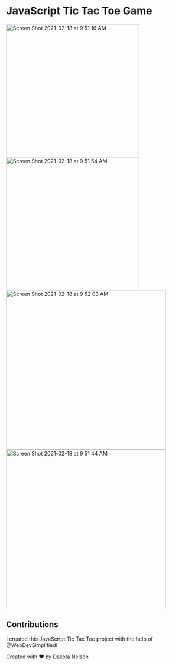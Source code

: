# JavaScript Tic Tac Toe Game

<img width="360" alt="Screen Shot 2021-02-18 at 9 51 16 AM" src="https://user-images.githubusercontent.com/77229281/108383209-2fdb4400-71cf-11eb-9d1e-357d636920d7.png">


<img width="360" alt="Screen Shot 2021-02-18 at 9 51 54 AM" src="https://user-images.githubusercontent.com/77229281/108384076-02db6100-71d0-11eb-81bb-ca948fe34049.png">


<img width="432" alt="Screen Shot 2021-02-18 at 9 52 03 AM" src="https://user-images.githubusercontent.com/77229281/108383751-b001a980-71cf-11eb-91b9-32cc3f710470.png">


<img width="432" alt="Screen Shot 2021-02-18 at 9 51 44 AM" src="https://user-images.githubusercontent.com/77229281/108383770-b2fc9a00-71cf-11eb-9f47-4b924d082a9c.png">


## Contributions 

I created this JavaScript Tic Tac Toe project with the help of @WebDevSimplified! 

Created with ❤️ by Dakota Nelson


